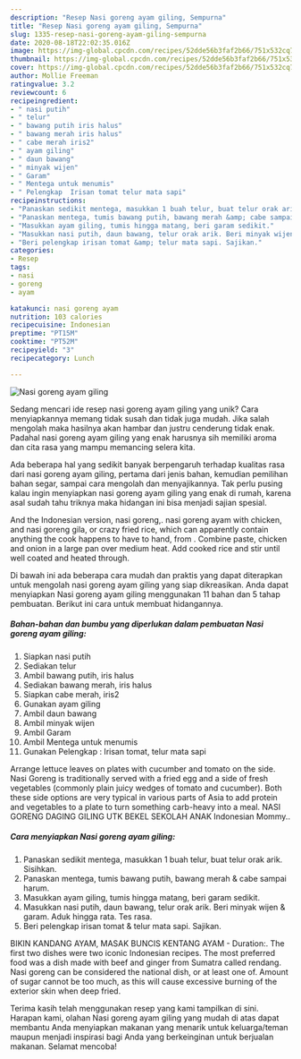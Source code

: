 ```yaml
---
description: "Resep Nasi goreng ayam giling, Sempurna"
title: "Resep Nasi goreng ayam giling, Sempurna"
slug: 1335-resep-nasi-goreng-ayam-giling-sempurna
date: 2020-08-18T22:02:35.016Z
image: https://img-global.cpcdn.com/recipes/52dde56b3faf2b66/751x532cq70/nasi-goreng-ayam-giling-foto-resep-utama.jpg
thumbnail: https://img-global.cpcdn.com/recipes/52dde56b3faf2b66/751x532cq70/nasi-goreng-ayam-giling-foto-resep-utama.jpg
cover: https://img-global.cpcdn.com/recipes/52dde56b3faf2b66/751x532cq70/nasi-goreng-ayam-giling-foto-resep-utama.jpg
author: Mollie Freeman
ratingvalue: 3.2
reviewcount: 6
recipeingredient:
- " nasi putih"
- " telur"
- " bawang putih iris halus"
- " bawang merah iris halus"
- " cabe merah iris2"
- " ayam giling"
- " daun bawang"
- " minyak wijen"
- " Garam"
- " Mentega untuk menumis"
- " Pelengkap  Irisan tomat telur mata sapi"
recipeinstructions:
- "Panaskan sedikit mentega, masukkan 1 buah telur, buat telur orak arik. Sisihkan."
- "Panaskan mentega, tumis bawang putih, bawang merah &amp; cabe sampai harum."
- "Masukkan ayam giling, tumis hingga matang, beri garam sedikit."
- "Masukkan nasi putih, daun bawang, telur orak arik. Beri minyak wijen &amp; garam. Aduk hingga rata. Tes rasa."
- "Beri pelengkap irisan tomat &amp; telur mata sapi. Sajikan."
categories:
- Resep
tags:
- nasi
- goreng
- ayam

katakunci: nasi goreng ayam 
nutrition: 103 calories
recipecuisine: Indonesian
preptime: "PT15M"
cooktime: "PT52M"
recipeyield: "3"
recipecategory: Lunch

---
```



![Nasi goreng ayam giling](https://img-global.cpcdn.com/recipes/52dde56b3faf2b66/751x532cq70/nasi-goreng-ayam-giling-foto-resep-utama.jpg)

Sedang mencari ide resep nasi goreng ayam giling yang unik? Cara menyiapkannya memang tidak susah dan tidak juga mudah. Jika salah mengolah maka hasilnya akan hambar dan justru cenderung tidak enak. Padahal nasi goreng ayam giling yang enak harusnya sih memiliki aroma dan cita rasa yang mampu memancing selera kita.

Ada beberapa hal yang sedikit banyak berpengaruh terhadap kualitas rasa dari nasi goreng ayam giling, pertama dari jenis bahan, kemudian pemilihan bahan segar, sampai cara mengolah dan menyajikannya. Tak perlu pusing kalau ingin menyiapkan nasi goreng ayam giling yang enak di rumah, karena asal sudah tahu triknya maka hidangan ini bisa menjadi sajian spesial.

And the Indonesian version, nasi goreng,. nasi goreng ayam with chicken, and nasi goreng gila, or crazy fried rice, which can apparently contain anything the cook happens to have to hand, from . Combine paste, chicken and onion in a large pan over medium heat. Add cooked rice and stir until well coated and heated through.


Di bawah ini ada beberapa cara mudah dan praktis yang dapat diterapkan untuk mengolah nasi goreng ayam giling yang siap dikreasikan. Anda dapat menyiapkan Nasi goreng ayam giling menggunakan 11 bahan dan 5 tahap pembuatan. Berikut ini cara untuk membuat hidangannya.

<!--inarticleads1-->

##### Bahan-bahan dan bumbu yang diperlukan dalam pembuatan Nasi goreng ayam giling:

1. Siapkan  nasi putih
1. Sediakan  telur
1. Ambil  bawang putih, iris halus
1. Sediakan  bawang merah, iris halus
1. Siapkan  cabe merah, iris2
1. Gunakan  ayam giling
1. Ambil  daun bawang
1. Ambil  minyak wijen
1. Ambil  Garam
1. Ambil  Mentega untuk menumis
1. Gunakan  Pelengkap : Irisan tomat, telur mata sapi


Arrange lettuce leaves on plates with cucumber and tomato on the side. Nasi Goreng is traditionally served with a fried egg and a side of fresh vegetables (commonly plain juicy wedges of tomato and cucumber). Both these side options are very typical in various parts of Asia to add protein and vegetables to a plate to turn something carb-heavy into a meal. NASI GORENG DAGING GILING UTK BEKEL SEKOLAH ANAK Indonesian Mommy.. 

<!--inarticleads2-->

##### Cara menyiapkan Nasi goreng ayam giling:

1. Panaskan sedikit mentega, masukkan 1 buah telur, buat telur orak arik. Sisihkan.
1. Panaskan mentega, tumis bawang putih, bawang merah &amp; cabe sampai harum.
1. Masukkan ayam giling, tumis hingga matang, beri garam sedikit.
1. Masukkan nasi putih, daun bawang, telur orak arik. Beri minyak wijen &amp; garam. Aduk hingga rata. Tes rasa.
1. Beri pelengkap irisan tomat &amp; telur mata sapi. Sajikan.


BIKIN KANDANG AYAM, MASAK BUNCIS KENTANG AYAM - Duration:. The first two dishes were two iconic Indonesian recipes. The most preferred food was a dish made with beef and ginger from Sumatra called rendang. Nasi goreng can be considered the national dish, or at least one of. Amount of sugar cannot be too much, as this will cause excessive burning of the exterior skin when deep fried. 

Terima kasih telah menggunakan resep yang kami tampilkan di sini. Harapan kami, olahan Nasi goreng ayam giling yang mudah di atas dapat membantu Anda menyiapkan makanan yang menarik untuk keluarga/teman maupun menjadi inspirasi bagi Anda yang berkeinginan untuk berjualan makanan. Selamat mencoba!
